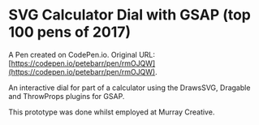 # SVG Calculator Dial with GSAP (top 100 pens of 2017)

A Pen created on CodePen.io. Original URL: [https://codepen.io/petebarr/pen/rmOJQW](https://codepen.io/petebarr/pen/rmOJQW).

An interactive dial for part of a calculator using the DrawsSVG, Dragable and ThrowProps plugins for GSAP.

This prototype was done whilst employed at Murray Creative.
